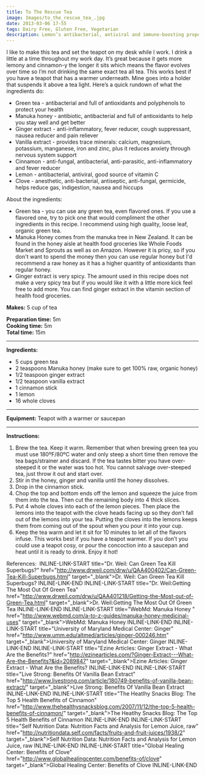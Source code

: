 ```yaml
---
title: To The Rescue Tea 
image: Images/to_the_rescue_tea_.jpg
date: 2013-03-06 17-55
tags: Dairy Free, Gluten Free, Vegetarian
description: Lemon’s antibacterial, antiviral and immune-boosting properties combined with green tea’s antioxidants, ginger’s nausea eliminating ability and cinnamon’s fever reducing powers make a tea that is designed to fight sickness and make you feel better, even if you aren’t sick.
---
```

I like to make this tea and set the teapot on my desk while I work. I drink a little at a time throughout my work day. It’s great because it gets more lemony and cinnamon-y the longer it sits which means the flavor evolves over time so I’m not drinking the same exact tea all tea. This works best if you have a teapot that has a warmer underneath. Mine goes into a holder that suspends it above a tea light. Here’s a quick rundown of what the ingredients do:
- Green tea -  antibacterial and full of antioxidants and polyphenols to protect your health
- Manuka honey - antibiotic, antibacterial and full of antioxidants to help you stay well and get better
- Ginger extract - anti-inflammatory, fever reducer, cough suppressant, nausea reducer and pain reliever
- Vanilla extract - provides trace minerals: calcium, magnesium, potassium, manganese, iron and zinc, plus it reduces anxiety through nervous system support
- Cinnamon - anti-fungal, antibacterial, anti-parasitic, anti-inflammatory and fever reducer
- Lemon - antibacterial, antiviral, good source of vitamin C 
- Clove - anesthetic, anti-bacterial, antiseptic, anti-fungal, germicide, helps reduce gas, indigestion, nausea and hiccups

About the ingredients:
- Green tea - you can use any green tea, even flavored ones. If you use a flavored one, try to pick one that would compliment the other ingredients in this recipe. I recommend using high quality, loose leaf, organic green tea. 
- Manuka Honey comes from the manuka tree in New Zealand. It can be found in the honey aisle at health food groceries like Whole Foods Market and Sprouts as well as on Amazon. However it is pricy, so if you don't want to spend the money then you can use regular honey but I'd recommend a raw honey as it has a higher quantity of antioxidants than regular honey. 
- Ginger extract is very spicy. The amount used in this recipe does not make a very spicy tea but if you would like it with a little more kick feel free to add more. You can find ginger extract in the vitamin section of health food groceries. 

**Makes:** 5 cup of tea

**Preparation time:** 5m  
**Cooking time:** 5m  
**Total time:** 15m

---

**Ingredients:**

- 5 cups green tea
- 2 teaspoons Manuka honey (make sure to get 100% raw, organic honey)
- 1/2 teaspoon ginger extract
- 1/2 teaspoon vanilla extract
- 1 cinnamon stick
- 1 lemon
- 16 whole cloves


---

**Equipment:** Teapot with a warmer or saucepan 

---

**Instructions:**

1. Brew the tea. Keep it warm. Remember that when brewing green tea you must use 180ºF/80ºC water and only steep a short time then remove the tea bags/strainer and discard. If the tea tastes bitter you have over-steeped it or the water was too hot. You cannot salvage over-steeped tea, just throw it out and start over.
1. Stir in the honey, ginger and vanilla until the honey dissolves. 
1. Drop in the cinnamon stick.
1. Chop the top and bottom ends off the lemon and squeeze the juice from them into the tea. Then cut the remaining body into 4 thick slices. 
1. Put 4 whole cloves into each of the lemon pieces. Then place the lemons into the teapot with the clove heads facing up so they don’t fall out of the lemons into your tea. Putting the cloves into the lemons keeps them from coming out of the spout when you pour it into your cup.
1. Keep the tea warm and let it sit for 10 minutes to let all of the flavors infuse. This works best if you have a teapot warmer. If you don’t you could use a teapot cosy, or pour the concoction into a saucepan and heat until it is ready to drink. Enjoy it hot! 


References:  INLINE-LINK-START title="Dr. Weil: Can Green Tea Kill Superbugs?" href="http://www.drweil.com/drw/u/QAA400402/Can-Green-Tea-Kill-Superbugs.html" target="_blank">Dr. Weil: Can Green Tea Kill Superbugs? INLINE-LINK-END INLINE-LINK-START title="Dr. Weil:Getting The Most Out Of Green Tea" href="http://www.drweil.com/drw/u/QAA401218/Getting-the-Most-out-of-Green-Tea.html" target="_blank">Dr. Weil:Getting The Most Out Of Green Tea INLINE-LINK-END INLINE-LINK-START title="WebMd: Manuka Honey " href="http://www.webmd.com/a-to-z-guides/manuka-honey-medicinal-uses" target="_blank">WebMd: Manuka Honey INLINE-LINK-END INLINE-LINK-START title="University of Maryland Medical Center: Ginger" href="http://www.umm.edu/altmed/articles/ginger-000246.htm" target="_blank">University of Maryland Medical Center: Ginger INLINE-LINK-END INLINE-LINK-START title="Ezine Articles: Ginger Extract - What Are the Benefits?" href="http://ezinearticles.com/?Ginger-Extract---What-Are-the-Benefits?&id=2089847" target="_blank">Ezine Articles: Ginger Extract - What Are the Benefits? INLINE-LINK-END INLINE-LINK-START title="Live Strong: Benefits Of Vanilla Bean Extract" href="http://www.livestrong.com/article/180749-benefits-of-vanilla-bean-extract/" target="_blank">Live Strong: Benefits Of Vanilla Bean Extract INLINE-LINK-END INLINE-LINK-START title="The Heatlhy Snacks Blog: The Top 5 Health Benefits of Cinnamon" href="http://www.thehealthysnacksblog.com/2007/11/12/the-top-5-health-benefits-of-cinnamon/" target="_blank">The Heatlhy Snacks Blog: The Top 5 Health Benefits of Cinnamon INLINE-LINK-END INLINE-LINK-START title="Self Nutrition Data: Nutrition Facts and Analysis for Lemon Juice, raw" href="http://nutritiondata.self.com/facts/fruits-and-fruit-juices/1938/2" target="_blank">Self Nutrition Data: Nutrition Facts and Analysis for Lemon Juice, raw INLINE-LINK-END INLINE-LINK-START title="Global Healing Center: Benefits of Clove" href="http://www.globalhealingcenter.com/benefits-of/clove" target="_blank">Global Healing Center: Benefits of Clove INLINE-LINK-END
